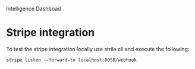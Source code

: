 Intelligence Dashboad


# Stripe integration

To test the stripe integration locally use strile cli and execute the following:

`stripe listen --forward-to localhost:8050/webhook`
